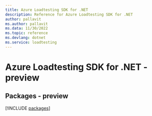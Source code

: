 ```yaml
---
title: Azure Loadtesting SDK for .NET
description: Reference for Azure Loadtesting SDK for .NET
author: pallavit
ms.author: pallavit
ms.data: 11/30/2022
ms.topic: reference
ms.devlang: dotnet
ms.service: loadtesting
---
```

# Azure Loadtesting SDK for .NET - preview
## Packages - preview
[!INCLUDE [packages](loadtesting-index.md)]